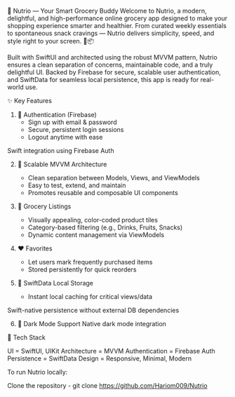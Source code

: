 🥦 Nutrio — Your Smart Grocery Buddy
Welcome to Nutrio, a modern, delightful, and high-performance online grocery app designed to make your shopping experience smarter and healthier. From curated weekly essentials to spontaneous snack cravings — Nutrio delivers simplicity, speed, and style right to your screen. 🍎📦

Built with SwiftUI and architected using the robust MVVM pattern, Nutrio ensures a clean separation of concerns, maintainable code, and a truly delightful UI. Backed by Firebase for secure, scalable user authentication, and SwiftData for seamless local persistence, this app is ready for real-world use.

✨ Key Features

1. 🔐 Authentication (Firebase)
   - Sign up with email & password
   - Secure, persistent login sessions
   - Logout anytime with ease

Swift integration using Firebase Auth

2. 🧠 Scalable MVVM Architecture
    - Clean separation between Models, Views, and ViewModels
    - Easy to test, extend, and maintain
    - Promotes reusable and composable UI components

3. 🛒 Grocery Listings
   - Visually appealing, color-coded product tiles
   - Category-based filtering (e.g., Drinks, Fruits, Snacks)
   - Dynamic content management via ViewModels

4. ❤️ Favorites
   - Let users mark frequently purchased items
   - Stored persistently for quick reorders

5. 💾 SwiftData Local Storage
   - Instant local caching for critical views/data

Swift-native persistence without external DB dependencies

6. 🌙 Dark Mode Support
Native dark mode integration


🧰 Tech Stack

UI = SwiftUI, UIKit
Architecture = MVVM
Authentication	= Firebase Auth
Persistence	= SwiftData
Design = Responsive, Minimal, Modern


To run Nutrio locally:

Clone the repository -  git clone https://github.com/Hariom009/Nutrio

